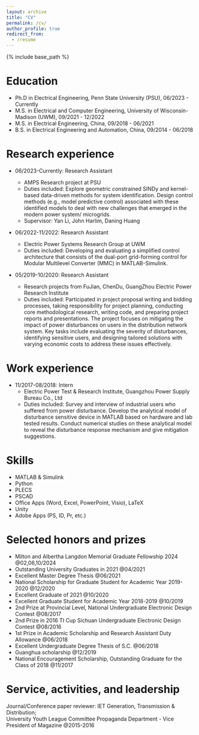 ```yaml
---
layout: archive
title: "CV"
permalink: /cv/
author_profile: true
redirect_from:
  - /resume
---
```


{% include base_path %}

Education
======
* Ph.D in Electrical Engineering, Penn State University (PSU), 06/2023 - Currently 
* M.S. in Electrical and Computer Engineering, University of Wisconsin-Madison (UWM), 09/2021 - 12/2022
* M.S. in Electrical Engineering, China, 09/2018 - 06/2021
* B.S. in Electrical Engineering and Automation, China, 09/2014 - 06/2018 
 
Research experience
======
* 06/2023-Currently: Research Assistant
  * AMPS Research project at PSU 
  * Duties included: Explore geometric constrained SINDy and kernel-based data-driven methods for system identification. Design control methods (e.g., model predictive control) associated with these identified models to deal with new challenges that emerged in the modern power system/ microgrids.
  * Supervisor: Yan Li, John Harlim, Daning Huang

* 06/2022-11/2022: Research Assistant
  * Electric Power Systems Research Group at UWM 
  * Duties included: Developing and evaluating a simplified control architecture that consists of the dual-port grid-forming control for Modular Multilevel Converter (MMC) in MATLAB-Simulink.
 
* 05/2019-10/2020: Research Assistant
  * Research projects from FuJian, ChenDu, GuangZhou Electric Power Research Institute 
  * Duties included: Participated in project proposal writing and bidding processes, taking responsibility for project planning, conducting core methodological research, writing code, and preparing project reports and presentations. The project focuses on mitigating the impact of power disturbances on users in the distribution network system. Key tasks include evaluating the severity of disturbances, identifying sensitive users, and designing tailored solutions with varying economic costs to address these issues effectively. 

Work experience
======
* 11/2017-08/2018: Intern
  * Electric Power Test & Research Institute, Guangzhou Power Supply Bureau Co., Ltd
  * Duties included: Survey and interview of industrial users who suffered from power disturbance. Develop the analytical model of disturbance sensitive device in MATLAB based on hardware and lab tested results. Conduct numerical studies on these analytical model to reveal the disturbance response mechanism and give mitigation suggestions.

Skills
======
* MATLAB & Simulink
* Python
* PLECS
* PSCAD
* Office Apps (Word, Excel, PowerPoint, Visio), LaTeX
* Unity
* Adobe Apps (PS, ID, Pr, etc.)

<!--
Publications
======
  <ul>{% for post in site.publications reversed %}
    {% include archive-single-cv.html %}
  {% endfor %}</ul>
  
Talks
======
  <ul>{% for post in site.talks reversed %}
    {% include archive-single-talk-cv.html  %}
  {% endfor %}</ul>
  
Teaching
======
  <ul>{% for post in site.teaching reversed %}
    {% include archive-single-cv.html %}
  {% endfor %}</ul>
-->

Selected honors and prizes
======
* Milton and Albertha Langdon Memorial Graduate Fellowship 2024                                                                             @02,06,10/2024
* Outstanding University Graduates in 2021                                                                                                                @04/2021
* Excellent Master Degree Thesis <!--[PDF file](https://drive.google.com/drive/folders/1bmexQnCn0x8lkPwVd6ld_sWumBWk09QM?usp=sharing)-->              @06/2021
* National Scholarship for Graduate Student for Academic Year 2019-2020                                                                                   @12/2020
* Excellent Graduate of 2021                                                                                                                              @10/2020
* Excellent Graduate Student for Academic Year 2018-2019                                                                                                  @10/2019
* 2nd Prize at Provincial Level, National Undergraduate Electronic Design Contest                                                                         @08/2017
* 2nd Prize in 2016 TI Cup Sichuan Undergraduate Electronic Design Contest                                                                                @08/2016
* 1st Prize in Academic Scholarship and Research Assistant Duty Allowance                                                                            @06/2018
* Excellent Undergraduate Degree Thesis of S.C.                                                                                                          @06/2018
* Guanghua scholarship                                                                                                                                    @12/2019
* National Encouragement Scholarship, Outstanding Graduate for the Class of 2018                                                                          @11/2017

Service, activities, and leadership
======
Journal/Conference paper reviewer: IET Generation, Transmission & Distribution;  
University Youth League Committee Propaganda Department - Vice President of Magazine                                                                    @2015-2016
